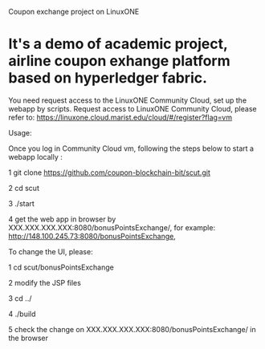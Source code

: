 Coupon exchange project on LinuxONE

# It's a demo of academic project, airline coupon exhange platform based on hyperledger fabric.
You need request access to the LinuxONE Community Cloud, set up the webapp by scripts. Request access to LinuxONE Community Cloud, please refer to: https://linuxone.cloud.marist.edu/cloud/#/register?flag=vm


Usage:

Once you log in Community Cloud vm, following the steps below to start a webapp locally :

1 git clone https://github.com/coupon-blockchain-bit/scut.git

2 cd scut

3 ./start

4 get the web app in browser by XXX.XXX.XXX.XXX:8080/bonusPointsExchange/, for example: http://148.100.245.73:8080/bonusPointsExchange,

To change the UI, please:

1 cd scut/bonusPointsExchange

2 modify the JSP files

3 cd ../

4 ./build 

5 check the change on XXX.XXX.XXX.XXX:8080/bonusPointsExchange/ in the browser
